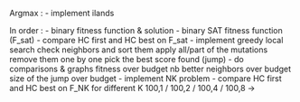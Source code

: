Argmax :
    - implement ilands

In order :
    - binary fitness function & solution
    - binary SAT fitness function (F_sat)
    - compare HC first and HC best on F_sat
    - implement greedy local search
        check neighbors and sort them
        apply all/part of the mutations
        remove them one by one
        pick the best score found (jump)
    - do comparisons & graphs
        fitness over budget
        nb better neighbors over budget
        size of the jump over budget
    - implement NK problem
    - compare HC first and HC best on F_NK for different K
        100,1 / 100,2 / 100,4 / 100,8
->